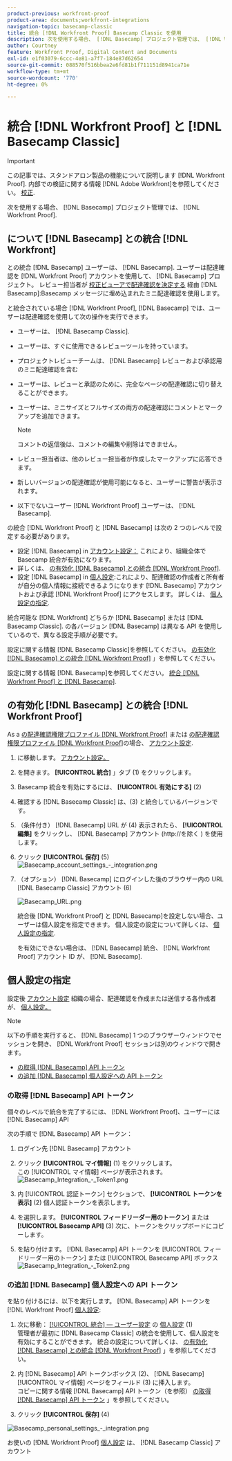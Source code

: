 ```yaml
---
product-previous: workfront-proof
product-area: documents;workfront-integrations
navigation-topic: basecamp-classic
title: 統合 [!DNL Workfront Proof] Basecamp Classic を使用
description: 次を使用する場合、 [!DNL Basecamp] プロジェクト管理では、 [!DNL Workfront Proof].
author: Courtney
feature: Workfront Proof, Digital Content and Documents
exl-id: e1f03079-6ccc-4e81-a7f7-184e87d62654
source-git-commit: 088570f516bbea2e6fd81b1f711151d8941ca71e
workflow-type: tm+mt
source-wordcount: '770'
ht-degree: 0%

---
```


# 統合 [!DNL Workfront Proof] と [!DNL Basecamp Classic]

>[!IMPORTANT]
>
>この記事では、スタンドアロン製品の機能について説明します [!DNL Workfront Proof]. 内部での検証に関する情報 [!DNL Adobe Workfront]を参照してください。 [校正](../../../review-and-approve-work/proofing/proofing.md).

次を使用する場合、 [!DNL Basecamp] プロジェクト管理では、 [!DNL Workfront Proof].

## について [!DNL Basecamp] との統合 [!DNL Workfront]

との統合 [!DNL Basecamp] ユーザーは、 [!DNL Basecamp]. ユーザーは配達確認を [!DNL Workfront Proof] アカウントを使用して、 [!DNL Basecamp] プロジェクト。 レビュー担当者が [校正ビューアで配達確認を決定する](../../../review-and-approve-work/proofing/reviewing-proofs-within-workfront/make-a-decision-on-a-proof/make-decisions-on-proof.md) 経由 [!DNL Basecamp]:Basecamp メッセージに埋め込まれたミニ配達確認を使用します。

と統合されている場合 [!DNL Workfront Proof], [!DNL Basecamp] では、ユーザーは配達確認を使用して次の操作を実行できます。

* ユーザーは、 [!DNL Basecamp Classic].
* ユーザーは、すぐに使用できるレビューツールを持っています。
* プロジェクトレビューチームは、 [!DNL Basecamp] レビューおよび承認用のミニ配達確認を含む
* ユーザーは、レビューと承認のために、完全なページの配達確認に切り替えることができます。
* ユーザーは、ミニサイズとフルサイズの両方の配達確認にコメントとマークアップを追加できます。

   >[!NOTE]
   >
   >コメントの返信後は、コメントの編集や削除はできません。

* レビュー担当者は、他のレビュー担当者が作成したマークアップに応答できます。
* 新しいバージョンの配達確認が使用可能になると、ユーザーに警告が表示されます。
* 以下でないユーザー [!DNL Workfront Proof] ユーザーは、 [!DNL Basecamp].

の統合 [!DNL Workfront Proof] と [!DNL Basecamp] は次の 2 つのレベルで設定する必要があります。

* 設定 [!DNL Basecamp] in [アカウント設定：](https://support.workfront.com/hc/en-us/sections/115000912147-Account-settings) これにより、組織全体で Basecamp 統合が有効になります。
* 詳しくは、 [の有効化 [!DNL Basecamp] との統合 [!DNL Workfront Proof]](#enabling-the-basecamp-integration-with-workfront-proof).
* 設定 [!DNL Basecamp] in [個人設定](https://support.workfront.com/hc/en-us/sections/115000921168-Personal-settings):これにより、配達確認の作成者と所有者が自分の個人情報に接続できるようになります [!DNL Basecamp] アカウントおよび承認 [!DNL Workfront Proof] にアクセスします。 詳しくは、 [個人設定の指定](#configuring-personal-settings).

統合可能な [!DNL Workfront] どちらか [!DNL Basecamp] または [!DNL Basecamp Classic]. の各バージョン [!DNL Basecamp] は異なる API を使用しているので、異なる設定手順が必要です。

設定に関する情報 [!DNL Basecamp Classic]を参照してください。 [の有効化 [!DNL Basecamp] との統合 [!DNL Workfront Proof]](#enabling-the-basecamp-integration-with-workfront-proof) 」を参照してください。

設定に関する情報 [!DNL Basecamp]を参照してください。 [統合 [!DNL Workfront Proof] と [!DNL Basecamp]](../../../workfront-proof/wp-integrations/basecamp/integrate-workfront-proof-with-basecamp.md).

## の有効化 [!DNL Basecamp] との統合 [!DNL Workfront Proof]

As a [の配達確認権限プロファイル [!DNL Workfront Proof]](../../../workfront-proof/wp-acct-admin/account-settings/proof-perm-profiles-in-wp.md) または [の配達確認権限プロファイル [!DNL Workfront Proof]](../../../workfront-proof/wp-acct-admin/account-settings/proof-perm-profiles-in-wp.md)の場合、 [アカウント設定](https://support.workfront.com/hc/en-us/sections/115000912147-Account-settings).

1. に移動します。 [アカウント設定。](https://support.workfront.com/hc/en-us/sections/115000912147-Account-settings)
1. を開きます。 **[!UICONTROL 統合]** 」タブ (1) をクリックします。
1. Basecamp 統合を有効にするには、 **[!UICONTROL 有効にする]** (2)
1. 確認する [!DNL Basecamp Classic] は、(3) と統合しているバージョンです。
1. （条件付き） [!DNL Basecamp] URL が (4) 表示されたら、 **[!UICONTROL 編集]** をクリックし、 [!DNL Basecamp] アカウント (http://を除く ) を使用します。
1. クリック **[!UICONTROL 保存]** (5)\
   ![Basecamp_account_settings_-_integration.png](assets/basecamp-account-settings---integration-350x192.png)

1. （オプション） [!DNL Basecamp] にログインした後のブラウザー内の URL [!DNL Basecamp Classic] アカウント (6)

   ![Basecamp_URL.png](assets/basecamp-url-350x75.png)

   統合後 [!DNL Workfront Proof] と [!DNL Basecamp]を設定しない場合、ユーザーは個人設定を指定できます。 個人設定の設定について詳しくは、 [個人設定の指定](#configuring-personal-settings).

   を有効にできない場合は、 [!DNL Basecamp] 統合、 [!DNL Workfront Proof] アカウント ID が、 [!DNL Basecamp].

## 個人設定の指定

設定後 [アカウント設定](https://support.workfront.com/hc/en-us/sections/115000912147-Account-settings) 組織の場合、配達確認を作成または送信する各作成者が、  [個人設定。](https://support.workfront.com/hc/en-us/sections/115000921168-Personal-settings)

>[!NOTE]
>
>以下の手順を実行すると、 [!DNL Basecamp] 1 つのブラウザーウィンドウでセッションを開き、 [!DNL Workfront Proof] セッションは別のウィンドウで開きます。

* [の取得 [!DNL Basecamp] API トークン](#retrieving-your-basecamp-api-token)
* [の追加 [!DNL Basecamp] 個人設定への API トークン](#adding-your-basecamp-api-token-to-your-personal-settings)

### の取得 [!DNL Basecamp] API トークン

個々のレベルで統合を完了するには、 [!DNL Workfront Proof]、ユーザーには [!DNL Basecamp] API

次の手順で [!DNL Basecamp] API トークン：

1. ログイン先 [!DNL Basecamp] アカウント
1. クリック **[!UICONTROL マイ情報]** (1) をクリックします。\
   この [!UICONTROL マイ情報] ページが表示されます。\
   ![Basecamp_Integration_-_Token1.png](assets/basecamp-integration---token1-350x334.png)

1. 内 [!UICONTROL 認証トークン] セクションで、 **[!UICONTROL トークンを表示]** (2) 個人認証トークンを表示します。
1. を選択します。 **[!UICONTROL フィードリーダー用のトークン]** または **[!UICONTROL Basecamp API]** (3) 次に、トークンをクリップボードにコピーします。

1. を貼り付けます。 [!DNL Basecamp] API トークンを [!UICONTROL フィードリーダー用のトークン] または [!UICONTROL Basecamp API] ボックス\
   ![Basecamp_Integration_-_Token2.png](assets/basecamp-integration---token2-350x178.png)

### の追加 [!DNL Basecamp] 個人設定への API トークン

を貼り付けるには、以下を実行します。 [!DNL Basecamp] API トークンを [!DNL Workfront Proof] [個人設定](https://support.workfront.com/hc/en-us/sections/115000921168-Personal-settings):

1. 次に移動： [[!UICONTROL 統合]  — ユーザー設定](../../../workfront-proof/wp-getstarted/personal-settings/integrations-user-setup.md) の [個人設定](https://support.workfront.com/hc/en-us/sections/115000921168-Personal-settings) (1)\
   管理者が最初に [!DNL Basecamp Classic] の統合を使用して、個人設定を有効にすることができます。 統合の設定について詳しくは、 [の有効化 [!DNL Basecamp] との統合 [!DNL Workfront Proof]](#enabling-the-basecamp-integration-with-workfront-proof) 」を参照してください。

1. 内 [!DNL Basecamp] API トークンボックス (2)、 [!DNL Basecamp] [!UICONTROL マイ情報] ページをフィールド (3) に挿入します。\
   コピーに関する情報 [!DNL Basecamp] API トークン（を参照） [の取得 [!DNL Basecamp] API トークン](#retrieving-your-basecamp-api-token) 」を参照してください。

1. クリック **[!UICONTROL 保存]** (4)

![Basecamp_personal_settings_-_integration.png](assets/basecamp-personal-settings---integration-350x250.png)

お使いの [!DNL Workfront Proof] [個人設定](https://support.workfront.com/hc/en-us/sections/115000921168-Personal-settings) は、 [!DNL Basecamp Classic] アカウント
